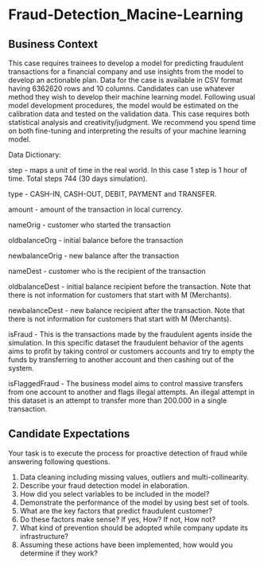 # Fraud-Detection_Macine-Learning
## Business Context
This case requires trainees to develop a model for predicting fraudulent transactions for a financial company and use insights from the model to develop an actionable plan.
Data for the case is available in CSV format having 6362620 rows and 10 columns.
Candidates can use whatever method they wish to develop their machine learning model. Following usual model development procedures, the model would be estimated on the
calibration data and tested on the validation data. This case requires both statistical analysis and creativity/judgment. We recommend you spend time on both fine-tuning
and interpreting the results of your machine learning model.

Data Dictionary:

step - maps a unit of time in the real world. In this case 1 step is 1 hour of time. Total steps 744 (30 days simulation).

type - CASH-IN, CASH-OUT, DEBIT, PAYMENT and TRANSFER.

amount - amount of the transaction in local currency.

nameOrig - customer who started the transaction

oldbalanceOrg - initial balance before the transaction

newbalanceOrig - new balance after the transaction

nameDest - customer who is the recipient of the transaction

oldbalanceDest - initial balance recipient before the transaction. Note that there is not information for customers that start with M (Merchants).

newbalanceDest - new balance recipient after the transaction. Note that there is not information for customers that start with M (Merchants).

isFraud - This is the transactions made by the fraudulent agents inside the simulation. In this specific dataset the fraudulent behavior of the agents aims to 
profit by taking control or customers accounts and try to empty the funds by transferring to another account and then cashing out of the system.

isFlaggedFraud - The business model aims to control massive transfers from one account to another and flags illegal attempts. An illegal attempt in this dataset 
is an attempt to transfer more than 200.000 in a single transaction.

## Candidate Expectations
Your task is to execute the process for proactive detection of fraud while answering following questions.

1. Data cleaning including missing values, outliers and multi-collinearity.
2. Describe your fraud detection model in elaboration.
3. How did you select variables to be included in the model?
4. Demonstrate the performance of the model by using best set of tools.
5. What are the key factors that predict fraudulent customer?
6. Do these factors make sense? If yes, How? If not, How not?
7. What kind of prevention should be adopted while company update its infrastructure?
8. Assuming these actions have been implemented, how would you determine if they work?
